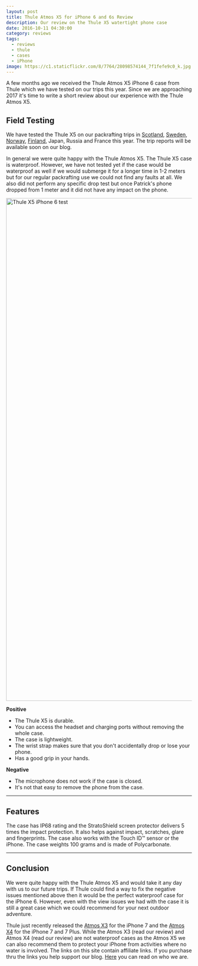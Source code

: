 ```yaml
---
layout: post
title: Thule Atmos X5 for iPhone 6 and 6s Review
description: Our review on the Thule X5 watertight phone case
date: 2016-10-11 04:30:00
category: reviews
tags:
  - reviews
  - thule
  - cases
  - iPhone
image: https://c1.staticflickr.com/8/7764/28098574144_7f1fefe9c0_k.jpg
---
```


A few months ago we received the Thule Atmos X5 iPhone 6 case from Thule which we have tested on our trips this year. Since we are approaching 2017 it's time to write a short review about our experience with the Thule Atmos X5.

<amp-img src="https://c1.staticflickr.com/8/7764/28098574144_7f1fefe9c0_k.jpg" width="2048" height="1365" alt="Hiking and Packrafting in Norway" layout="responsive"></amp-img>


<!--more-->

## Field Testing
We have tested the Thule X5 on our packrafting trips in [Scotland](http://www.hikeventures.com/Packrafting-River-Dee-Scotland-1/), [Sweden](http://www.hikeventures.com/Swedish-Packrafting-Round-Up-2016/), [Norway](http://www.hikeventures.com/Finnmark/), [Finland](http://www.hikeventures.com/Kaldoaivi/), Japan, Russia and France this year. The trip reports will be available soon on our blog.

In general we were quite happy with the Thule Atmos X5. The Thule X5 case is waterproof. However, we have not tested yet if the case would be waterproof as well if we would submerge it for a longer time in 1-2 meters but for our regular packrafting use we could not find any faults at all. We also did not perform any specific drop test but once Patrick's phone dropped from 1 meter and it did not have any impact on the phone.

<a data-flickr-embed="true"  href="https://www.flickr.com/photos/90204224@N07/28100347523/in/dateposted-public/" title="Hiking and Packrafting in Norway"><img src="https://c4.staticflickr.com/9/8504/28100347523_5169a9f878_k.jpg" width="2048" height="1365" alt="Thule X5 iPhone 6 test"></a><script async src="//embedr.flickr.com/assets/client-code.js" charset="utf-8"></script>

**Positive**
- The Thule X5 is durable.
- You can access the headset and charging ports without removing the whole case.
- The case is lightweight.
- The wrist strap makes sure that you don't accidentally drop or lose your phone.
- Has a good grip in your hands.

**Negative**
- The microphone does not work if the case is closed.
- It's not that easy to remove the phone from the case.

---

## Features
The case has IP68 rating and the StratoShield screen protector delivers 5 times the impact protection. It also helps against impact, scratches, glare and fingerprints. The case also works with the Touch ID™ sensor or the iPhone. The case weights 100 grams and is made of Polycarbonate.

---

## Conclusion
We were quite happy with the Thule Atmos X5 and would take it any day with us to our future trips. If Thule could find a way to fix the negative issues mentioned above then it would be the perfect waterproof case for the iPhone 6. However, even with the view issues we had with the case it is still a great case which we could recommend for your next outdoor adventure.

Thule just recently released the [Atmos X3](http://www.hikeventures.com/deals/##atmos+X3+iPhone7) for the iPhone 7 and the [Atmos X4](http://www.hikeventures.com/deals/##atmos+X4+iPhone7) for the iPhone 7 and 7 Plus. While the Atmos X3 (read our review) and Atmos X4 (read our review) are not waterproof cases as the Atmos X5 we can also recommend them to protect your iPhone from activities where no water is involved. The links on this site contain affiliate links. If you purchase thru the links you help support our blog. <a href="http://www.hikeventures.com/about/" target="_blank">Here</a> you can read on who we are.

<br>
<script src="//z-na.amazon-adsystem.com/widgets/onejs?MarketPlace=US&adInstanceId=cc781bfd-577f-4efb-9da6-75cb9fc7d1c2"></script>
<br>
